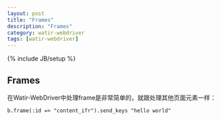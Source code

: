 ```yaml
---
layout: post
title: "Frames"
description: "Frames"
category: watir-webdriver
tags: [watir-webdriver]
---
```

{% include JB/setup %}
## Frames

在Watir-WebDriver中处理frame是非常简单的，就跟处理其他页面元素一样：

	b.frame(:id => "content_ifr").send_keys "hello world"

